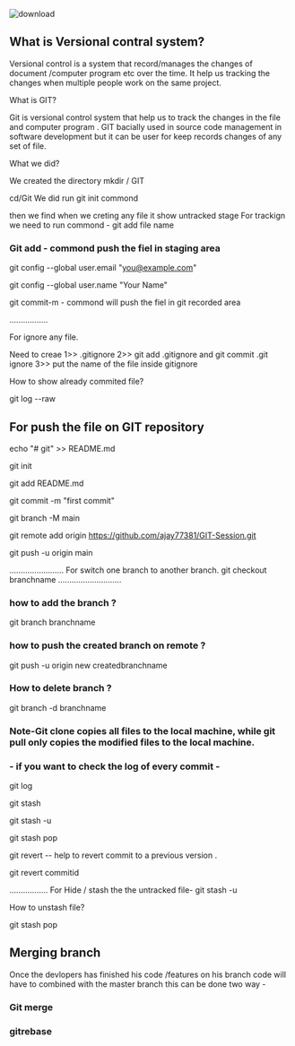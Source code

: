 ![download](https://github.com/ajay77381/GIT-Session/assets/130822600/b336a295-2621-4757-8766-b3d3e38d4f97)


## What is Versional contral system?

Versional control is a system that record/manages the changes of document /computer program etc over the time. It help us tracking the changes when multiple people work on the same project.

What is GIT?

Git is versional control system that help us to track the changes in the file and computer program . GIT bacially used in source code management in software development  but it can be user for keep records changes of any set of file.




What we did?

We created the directory mkdir / GIT

cd/Git
 We did run git init commond
 

then we find when we creting any file it show untracked stage
 For trackign we need to run commond - git add file name
### Git add - commond push the fiel in staging area

git config --global user.email "you@example.com"

  git config --global user.name "Your Name"

git commit-m - commond will push the fiel in git recorded area


.................

For ignore any file. 

Need to creae 
1>>  .gitignore
2>>   git add .gitignore and git commit .git ignore
3>> put the name of the file inside gitignore



How to show already commited file?

git log --raw

## For push the file on GIT repository

echo "# git" >> README.md

git init

git add README.md

git commit -m "first commit"

git branch -M main

git remote add origin https://github.com/ajay77381/GIT-Session.git

git push -u origin main


........................
For switch one branch to another branch.
git checkout branchname
............................

### how to add the branch ?

git branch branchname

### how to push the created branch on remote ?

git push -u origin new createdbranchname

### How to delete branch ?

git branch -d branchname

### Note-Git clone copies all files to the local machine, while git pull only copies the modified files to the local machine. 

### - if you want to check the log of every commit -

git log

git stash

git stash -u

git stash pop

git revert  -- help to revert commit to a previous version .

git revert commitid

.................
For Hide / stash the the untracked file-
git stash -u

How to unstash file?

git stash pop

## Merging branch
Once the devlopers has finished his code /features on his branch code will have to combined with the master branch this can be done two way -
### Git merge

### gitrebase


